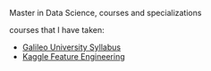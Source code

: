 Master in Data Science, courses and specializations

courses that I have taken:

- [Galileo University Syllabus](https://www.galileo.edu/iio/carrera/maestria-data-science/)
- [Kaggle Feature Engineering](https://www.kaggle.com/learn/feature-engineering)

